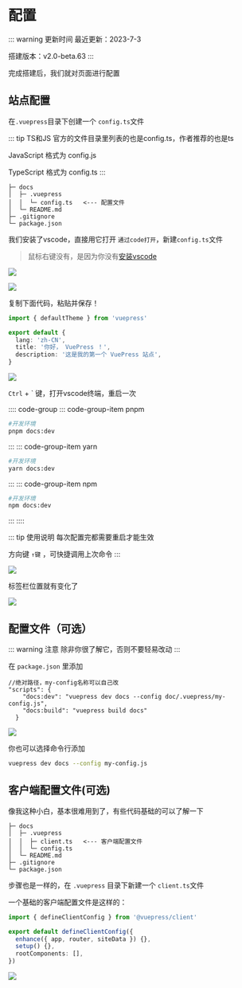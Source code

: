 
# 配置

::: warning 更新时间
最近更新：2023-7-3

搭建版本：v2.0-beta.63
:::

完成搭建后，我们就对页面进行配置

## 站点配置

在`.vuepress`目录下创建一个 `config.ts`文件

::: tip TS和JS
官方的文件目录里列表的也是config.ts，作者推荐的也是ts

JavaScript 格式为 config.js

TypeScript 格式为 config.ts
:::

```
├─ docs
│  ├─ .vuepress
│  │  └─ config.ts   <--- 配置文件
│  └─ README.md
├─ .gitignore
└─ package.json
```

我们安装了vscode，直接用它打开 `通过code打开`，新建`config.ts`文件

> 鼠标右键没有，是因为你没有[安装vscode](https://yiov.github.io/daily/VSCode/)

![](./vuepress-13.png)

![](./vuepress-14.png)


复制下面代码，粘贴并保存！

```ts
import { defaultTheme } from 'vuepress'

export default {
  lang: 'zh-CN',
  title: '你好， VuePress ！',
  description: '这是我的第一个 VuePress 站点',
}
```

![](./vuepress-15.png)

`Ctrl` + ` 键，打开vscode终端，重启一次

:::: code-group
::: code-group-item pnpm
```sh
#开发环境
pnpm docs:dev
```
:::
::: code-group-item yarn
```sh
#开发环境
yarn docs:dev
```
:::
::: code-group-item npm
```sh
#开发环境
npm docs:dev
```
:::
::::

::: tip 使用说明
每次配置完都需要重启才能生效

方向键 `↑键` ，可快捷调用上次命令
:::

![](./vuepress-16.png)

标签栏位置就有变化了

![](./vuepress-17.png)


## 配置文件（可选）

::: warning 注意
除非你很了解它，否则不要轻易改动
:::

在 `package.json` 里添加

```json{3-4}
//绝对路径，my-config名称可以自己改
"scripts": {
    "docs:dev": "vuepress dev docs --config doc/.vuepress/my-config.js",
    "docs:build": "vuepress build docs"
  }
```

![](./vuepress-18.png)


你也可以选择命令行添加

```sh
vuepress dev docs --config my-config.js
```




## 客户端配置文件(可选)

像我这种小白，基本很难用到了，有些代码基础的可以了解一下

```目录
├─ docs
│  ├─ .vuepress
│  │  ├─ client.ts   <--- 客户端配置文件
│  │  └─ config.ts
│  └─ README.md
├─ .gitignore
└─ package.json
```

步骤也是一样的，在 `.vuepress` 目录下新建一个 `client.ts`文件

一个基础的客户端配置文件是这样的：

```ts
import { defineClientConfig } from '@vuepress/client'

export default defineClientConfig({
  enhance({ app, router, siteData }) {},
  setup() {},
  rootComponents: [],
})
```
![](./vuepress-19.png)

